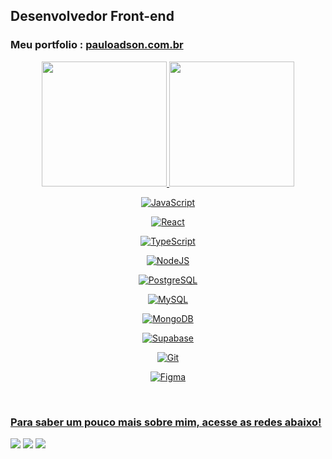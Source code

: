 ## Desenvolvedor Front-end
### Meu portfolio : <a href="https://www.pauloadson.com.br/">pauloadson.com.br</a>

 <div align="center">
  <a href="https://github.com/PauloAdson">
   <img height="200" src="https://github-readme-stats.vercel.app/api?username=PauloAdson&show_icons=false&theme=synthwave&bg_color=20232a&title_color=08b6fe&text_color=FFFFFF&hide_border=true&include_all_commits=false&count_private=true"/>
  <img height="200" src="https://github-readme-stats.vercel.app/api/top-langs/?username=PauloAdson&layout=normal&langs_count=6&card_width=563&theme=synthwave&bg_color=20232a&title_color=08b6fe&text_color=FFFFFF&hide_border=true"/>
</div>
    
<div align="center">
<!--   <img align="center" alt="CSS" height="30" width="40" src="https://raw.githubusercontent.com/devicons/devicon/master/icons/react/react-original.svg">
  <img align="center" alt="Js" height="30" width="40" src="https://raw.githubusercontent.com/devicons/devicon/master/icons/javascript/javascript-plain.svg">
  <img align="center" alt="HTML" height="30" width="40" src="https://raw.githubusercontent.com/devicons/devicon/master/icons/html5/html5-original.svg">
  <img align="center" alt="CSS" height="30" width="40" src="https://raw.githubusercontent.com/devicons/devicon/master/icons/css3/css3-original.svg"> -->
 
 ![JavaScript](https://img.shields.io/badge/JavaScript-F7DF1E?style=for-the-badge&logo=javascript&logoColor=black)
 
 ![React](https://img.shields.io/badge/React-20232A?style=for-the-badge&logo=react&logoColor=61DAFB)
 
 ![TypeScript](https://img.shields.io/badge/TypeScript-007ACC?style=for-the-badge&logo=typescript&logoColor=white)

 ![NodeJS](https://img.shields.io/badge/node.js-6DA55F?style=for-the-badge&logo=node.js&logoColor=white)

 ![PostgreSQL](https://img.shields.io/badge/PostgreSQL-000?style=for-the-badge&logo=postgresql)

 ![MySQL](https://img.shields.io/badge/MySQL-00000F?style=for-the-badge&logo=mysql&logoColor=white)

 ![MongoDB](https://img.shields.io/badge/MongoDB-%234ea94b.svg?style=for-the-badge&logo=mongodb&logoColor=white)

 ![Supabase](https://img.shields.io/badge/Supabase-3ECF8E?style=for-the-badge&logo=supabase&logoColor=white)

 ![Git](https://img.shields.io/badge/GIT-E44C30?style=for-the-badge&logo=git&logoColor=white)

 ![Figma](https://img.shields.io/badge/Figma-696969?style=for-the-badge&logo=figma&logoColor=figma)
</div>
 
<br>
 
### Para saber um pouco mais sobre mim, acesse as redes abaixo!
 
<div> 
  <a target="_blank" href="https://instagram.com/oluap_dev/"><img src="https://img.shields.io/badge/-Instagram-%23E4405F?style=for-the-badge&logo=instagram&logoColor=white" target="_blank"></a>
  <a href = "mailto:paulo.alves200581@gmail.com"><img src="https://img.shields.io/badge/-Gmail-%23333?style=for-the-badge&logo=gmail&logoColor=white" target="_blank"></a>
  <a href="https://www.linkedin.com/in/paulo-adson/" target="_blank"><img src="https://img.shields.io/badge/-LinkedIn-%230077B5?style=for-the-badge&logo=linkedin&logoColor=white" target="_blank"></a>
</div>
